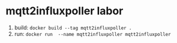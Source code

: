 # mqtt2influxpoller labor
1. build:
`docker build --tag mqtt2influxpoller .`
2. run:
`docker run  --name mqtt2influxpoller mqtt2influxpoller`
